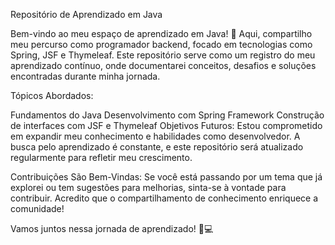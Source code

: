Repositório de Aprendizado em Java

Bem-vindo ao meu espaço de aprendizado em Java! 🚀 Aqui, compartilho meu percurso como programador backend, focado em tecnologias como Spring, JSF e Thymeleaf. Este repositório serve como um registro do meu aprendizado contínuo, onde documentarei conceitos, desafios e soluções encontradas durante minha jornada.

Tópicos Abordados:

Fundamentos do Java
Desenvolvimento com Spring Framework
Construção de interfaces com JSF e Thymeleaf
Objetivos Futuros:
Estou comprometido em expandir meu conhecimento e habilidades como desenvolvedor. A busca pelo aprendizado é constante, e este repositório será atualizado regularmente para refletir meu crescimento.

Contribuições São Bem-Vindas:
Se você está passando por um tema que já explorei ou tem sugestões para melhorias, sinta-se à vontade para contribuir. Acredito que o compartilhamento de conhecimento enriquece a comunidade!

Vamos juntos nessa jornada de aprendizado! 🌱💻
